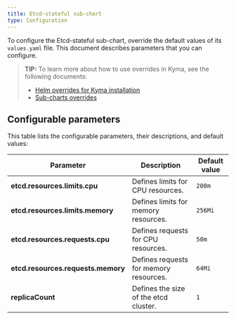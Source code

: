 ```yaml
---
title: Etcd-stateful sub-chart
type: Configuration
---
```


To configure the Etcd-stateful sub-chart, override the default values of its `values.yaml` file. This document describes parameters that you can configure.

>**TIP:** To learn more about how to use overrides in Kyma, see the following documents:
>* [Helm overrides for Kyma installation](/root/kyma/#configuration-helm-overrides-for-kyma-installation)
>* [Sub-charts overrides](/root/kyma/#configuration-helm-overrides-for-kyma-installation-sub-chart-overrides)

## Configurable parameters

This table lists the configurable parameters, their descriptions, and default values:

| Parameter | Description | Default value |
|-----------|-------------|---------------|
| **etcd.resources.limits.cpu** | Defines limits for CPU resources. | `200m` |
| **etcd.resources.limits.memory** | Defines limits for memory resources. | `256Mi` |
| **etcd.resources.requests.cpu** | Defines requests for CPU resources. | `50m` |
| **etcd.resources.requests.memory** | Defines requests for memory resources. | `64Mi` |
| **replicaCount** | Defines the size of the etcd cluster. | `1` |
